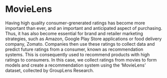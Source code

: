 # MovieLens
Having high quality consumer-grenerated ratings has become more important than ever, and an important and anticipated aspect of purchasing. Thus, it has also become essential for brand and retailer marketing strategies, such as Amazon, Google Play Store applications or food delivery company, Zomato. Companies then use these ratings to collect data and predict future ratings from a consumer, known as recommendation systems. This is consequently used to recommend products with high ratings to consumers.
In this case, we collect ratings from movies to form models and create a recommendation system using the ‘MovieLens’ dataset, collected by GroupLens Research.
